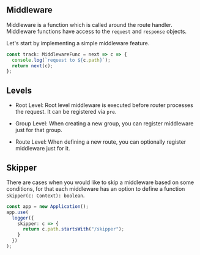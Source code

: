 ## Middleware

Middleware is a function which is called around the route handler. Middleware functions have access to the `request` and `response` objects.

Let's start by implementing a simple middleware feature.

```ts
const track: MiddlewareFunc = next => c => {
  console.log(`request to ${c.path}`);
  return next(c);
};
```

## Levels

- Root Level: Root level middleware is executed before router processes the request. It can be registered via `pre`.

- Group Level: When creating a new group, you can register middleware just for that group.

- Route Level: When defining a new route, you can optionally register middleware just for it.

## Skipper

There are cases when you would like to skip a middleware based on some conditions, for that each middleware has an option to define a function `skipper(c: Context): boolean`.

```ts
const app = new Application();
app.use(
  logger({
    skipper: c => {
      return c.path.startsWith("/skipper");
    }
  })
);
```
